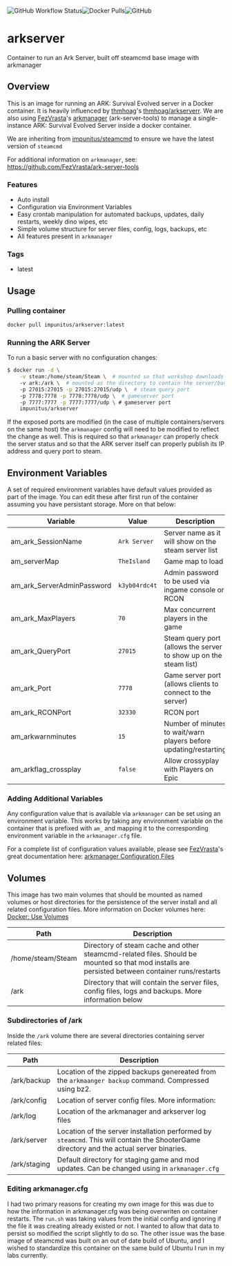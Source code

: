 ![GitHub Workflow Status](https://img.shields.io/github/workflow/status/impunitus/arkserver/dockerhubci)![Docker Pulls](https://img.shields.io/docker/pulls/impunitus/arkserver)![GitHub](https://img.shields.io/github/license/impunitus/arkserver)

# arkserver
Container to run an Ark Server, built off steamcmd base image with arkmanager

## Overview

This is an image for running an ARK: Survival Evolved server in a Docker container. It is heavily influenced by [thmhoag](https://github.com/thmhoag)'s [thmhoag/arkserverr](https://github.com/thmhoag/arkserver). We are also using [FezVrasta](https://github.com/FezVrasta)'s [arkmanager](https://github.com/FezVrasta/ark-server-tools) (ark-server-tools) to manage a single-instance ARK: Survival Evolved Server inside a docker container.

We are inheriting from [impunitus/steamcmd](https://github.com/impunitus/steamcmd) to ensure we have the latest version of `steamcmd`

For additional information on `arkmanager`, see: https://github.com/FezVrasta/ark-server-tools

### Features
* Auto install
* Configuration via Environment Variables
* Easy crontab manipulation for automated backups, updates, daily restarts, weekly dino wipes, etc
* Simple volume structure for server files, config, logs, backups, etc
* All features present in `arkmanager` 

### Tags
* latest

## Usage

### Pulling container
```bash
docker pull impunitus/arkserver:latest
```

### Running the ARK Server
To run a basic server with no configuration changes:
```bash
$ docker run -d \
    -v steam:/home/steam/Steam \  # mounted so that workshop downloads are persisted
    -v ark:/ark \  # mounted as the directory to contain the server/backup/log/config files
    -p 27015:27015 -p 27015:27015/udp \  # steam query port
    -p 7778:7778 -p 7778:7778/udp \  # gameserver port
    -p 7777:7777 -p 7777:7777/udp \ # gameserver port
    impunitus/arkserver
```

If the exposed ports are modified (in the case of multiple containers/servers on the same host) the `arkmanager` config will need to be modified to reflect the change as well. This is required so that `arkmanager` can properly check the server status and so that the ARK server itself can properly publish its IP address and query port to steam.

## Environment Variables

A set of required environment variables have default values provided as part of the image. You can edit these after first run of the container assuming you have persistant storage. More on that below:

| Variable | Value | Description |
| - | - | - |
| am_ark_SessionName | `Ark Server` | Server name as it will show on the steam server list |
| am_serverMap | `TheIsland` | Game map to load |
| am_ark_ServerAdminPassword | `k3yb04rdc4t` | Admin password to be used via ingame console or RCON |
| am_ark_MaxPlayers | `70` | Max concurrent players in the game |
| am_ark_QueryPort | `27015` | Steam query port (allows the server to show up on the steam list) |
| am_ark_Port | `7778` | Game server port (allows clients to connect to the server) |
| am_ark_RCONPort | `32330` | RCON port |
| am_arkwarnminutes | `15` | Number of minutes to wait/warn players before updating/restarting |
| am_arkflag_crossplay | `false` | Allow crossyplay with Players on Epic |

### Adding Additional Variables

Any configuration value that is available via `arkmanager` can be set using an environment variable. This works by taking any environment variable on the container that is prefixed with `am_` and mapping it to the corresponding environment variable in the `arkmanager.cfg` file. 

For a complete list of configuration values available, please see [FezVrasta](https://github.com/FezVrasta)'s great documentation here: [arkmanager Configuration Files](https://github.com/FezVrasta/ark-server-tools#configuration-files)

## Volumes

This image has two main volumes that should be mounted as named volumes or host directories for the persistence of the server install and all related configuration files. More information on Docker volumes here: [Docker: Use Volumes](https://docs.docker.com/storage/volumes/)

| Path | Description |
| - | - |
| /home/steam/Steam | Directory of steam cache and other steamcmd-related files. Should be mounted so that mod installs are persisted between container runs/restarts |
| /ark | Directory that will contain the server files, config files, logs and backups. More information below |

### Subdirectories of /ark

Inside the `/ark` volume there are several directories containing server related files:

| Path | Description |
| - | - |
| /ark/backup | Location of the zipped backups genereated from the `arkmaanger backup` command. Compressed using bz2. |
| /ark/config | Location of server config files. More information: |
| /ark/log | Location of the arkmanager and arkserver log files |
| /ark/server | Location of the server installation performed by `steamcmd`. This will contain the ShooterGame directory and the actual server binaries. |
| /ark/staging | Default directory for staging game and mod updates. Can be changed using in `arkmanager.cfg` |

### Editing arkmanager.cfg 
I had two primary reasons for creating my own image for this was due to how the information in arkmanager.cfg was being overwriten on container restarts. The `run.sh` was taking values from the initial config and ignoring if the file it was creating already existed or not. I wanted to allow that data to persist so modified the script slightly to do so. The other issue was the base image of steamcmd was built on an out of date build of Ubuntu, and I wished to standardize this container on the same build of Ubuntu I run in my labs currently. 
